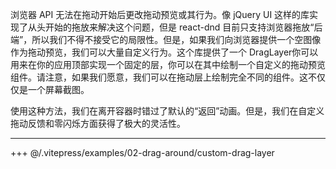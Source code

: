 浏览器 API 无法在拖动开始后更改拖动预览或其行为。像 jQuery UI 这样的库实现了从头开始的拖放来解决这个问题，但是 react-dnd 目前只支持浏览器拖放“后端”，所以我们不得不接受它的局限性。但是，如果我们向浏览器提供一个空图像作为拖动预览，我们可以大量自定义行为。这个库提供了一个 DragLayer你可以用来在你的应用顶部实现一个固定的层，你可以在其中绘制一个自定义的拖动预览组件。请注意，如果我们愿意，我们可以在拖动层上绘制完全不同的组件。这不仅仅是一个屏幕截图。

使用这种方法，我们在离开容器时错过了默认的“返回”动画。但是，我们在自定义拖动反馈和零闪烁方面获得了极大的灵活性。

---

+++ @/.vitepress/examples/02-drag-around/custom-drag-layer

